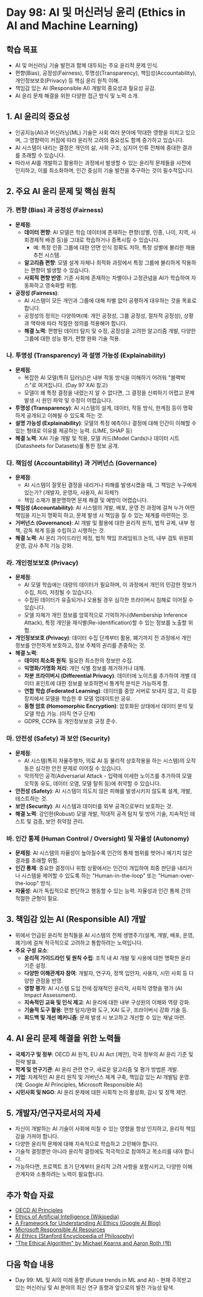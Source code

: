 # Day 98: AI 및 머신러닝 윤리 (Ethics in AI and Machine Learning)

## 학습 목표
- AI 및 머신러닝 기술 발전과 함께 대두되는 주요 윤리적 문제 인식.
- 편향(Bias), 공정성(Fairness), 투명성(Transparency), 책임성(Accountability), 개인정보보호(Privacy) 등 핵심 윤리 원칙 이해.
- 책임감 있는 AI (Responsible AI) 개발의 중요성과 필요성 공감.
- AI 윤리 문제 해결을 위한 다양한 접근 방식 및 노력 소개.

## 1. AI 윤리의 중요성
- 인공지능(AI)과 머신러닝(ML) 기술은 사회 여러 분야에 막대한 영향을 미치고 있으며, 그 영향력이 커짐에 따라 윤리적 고려의 중요성도 함께 증가하고 있습니다.
- AI 시스템이 내리는 결정은 개인의 삶, 사회 구조, 심지어 인류 전체에 중대한 결과를 초래할 수 있습니다.
- 따라서 AI를 개발하고 활용하는 과정에서 발생할 수 있는 윤리적 문제들을 사전에 인지하고, 이를 최소화하며, 인간 중심의 기술 발전을 추구하는 것이 필수적입니다.

## 2. 주요 AI 윤리 문제 및 핵심 원칙

### 가. 편향 (Bias) 과 공정성 (Fairness)
- **문제점**:
    - **데이터 편향**: AI 모델은 학습 데이터에 존재하는 편향(성별, 인종, 나이, 지역, 사회경제적 배경 등)을 그대로 학습하거나 증폭시킬 수 있습니다.
        - 예: 특정 인종 그룹에 대한 안면 인식 정확도 저하, 특정 성별에 불리한 채용 추천 시스템.
    - **알고리즘 편향**: 모델 설계 자체나 최적화 과정에서 특정 그룹에 불리하게 작용하는 편향이 발생할 수 있습니다.
    - **사회적 편향 반영**: 기존 사회에 존재하는 차별이나 고정관념을 AI가 학습하여 자동화하고 영속화할 위험.
- **공정성 (Fairness)**:
    - AI 시스템이 모든 개인과 그룹에 대해 차별 없이 공평하게 대우하는 것을 목표로 합니다.
    - 공정성의 정의는 다양하며(예: 개인 공정성, 그룹 공정성, 절차적 공정성), 상황과 맥락에 따라 적절한 정의를 적용해야 합니다.
    - **해결 노력**: 편향된 데이터 탐지 및 수정, 공정성을 고려한 알고리즘 개발, 다양한 그룹에 대한 성능 평가, 편향 완화 기술 적용.

### 나. 투명성 (Transparency) 과 설명 가능성 (Explainability)
- **문제점**:
    - 복잡한 AI 모델(특히 딥러닝)은 내부 작동 방식을 이해하기 어려워 "블랙박스"로 여겨집니다. (Day 97 XAI 참고)
    - 모델이 왜 특정 결정을 내렸는지 알 수 없다면, 그 결정을 신뢰하기 어렵고 문제 발생 시 원인 파악 및 수정이 어렵습니다.
- **투명성 (Transparency)**: AI 시스템의 설계, 데이터, 작동 방식, 한계점 등이 명확하게 공개되고 이해될 수 있도록 하는 것.
- **설명 가능성 (Explainability)**: 모델의 특정 예측이나 결정에 대해 인간이 이해할 수 있는 형태로 이유를 제공하는 능력. (LIME, SHAP 등)
- **해결 노력**: XAI 기술 개발 및 적용, 모델 카드(Model Cards)나 데이터 시트(Datasheets for Datasets)를 통한 정보 공개.

### 다. 책임성 (Accountability) 과 거버넌스 (Governance)
- **문제점**:
    - AI 시스템이 잘못된 결정을 내리거나 피해를 발생시켰을 때, 그 책임은 누구에게 있는가? (개발자, 운영자, 사용자, AI 자체?)
    - 책임 소재가 불분명하면 문제 해결 및 예방이 어렵습니다.
- **책임성 (Accountability)**: AI 시스템의 개발, 배포, 운영 전 과정에 걸쳐 누가 어떤 책임을 지는지 명확히 하고, 문제 발생 시 책임을 질 수 있는 체계를 마련하는 것.
- **거버넌스 (Governance)**: AI 개발 및 활용에 대한 윤리적 원칙, 법적 규제, 내부 정책, 감독 체계 등을 수립하고 시행하는 것.
- **해결 노력**: AI 윤리 가이드라인 제정, 법적 책임 프레임워크 논의, 내부 검토 위원회 운영, 감사 추적 기능 강화.

### 라. 개인정보보호 (Privacy)
- **문제점**:
    - AI 모델 학습에는 대량의 데이터가 필요하며, 이 과정에서 개인의 민감한 정보가 수집, 처리, 저장될 수 있습니다.
    - 수집된 데이터가 유출되거나 오용될 경우 심각한 프라이버시 침해로 이어질 수 있습니다.
    - 모델 자체가 개인 정보를 암묵적으로 기억하거나(Membership Inference Attack), 특정 개인을 재식별(Re-identification)할 수 있는 정보를 노출할 위험.
- **개인정보보호 (Privacy)**: 데이터 수집 단계부터 활용, 폐기까지 전 과정에서 개인 정보를 안전하게 보호하고, 정보 주체의 권리를 존중하는 것.
- **해결 노력**:
    - **데이터 최소화 원칙**: 필요한 최소한의 정보만 수집.
    - **익명화/가명화 처리**: 개인 식별 정보를 제거하거나 대체.
    - **차분 프라이버시 (Differential Privacy)**: 데이터에 노이즈를 추가하여 개별 데이터 포인트에 대한 정보를 보호하면서 통계적 분석은 가능하게 함.
    - **연합 학습 (Federated Learning)**: 데이터를 중앙 서버로 보내지 않고, 각 로컬 장치에서 모델을 학습한 후 모델 업데이트만 공유.
    - **동형 암호 (Homomorphic Encryption)**: 암호화된 상태에서 데이터 분석 및 모델 학습 가능. (아직 연구 단계)
    - GDPR, CCPA 등 개인정보보호 규정 준수.

### 마. 안전성 (Safety) 과 보안 (Security)
- **문제점**:
    - AI 시스템(특히 자율주행차, 의료 AI 등 물리적 상호작용을 하는 시스템)의 오작동은 심각한 안전 문제로 이어질 수 있습니다.
    - 악의적인 공격(Adversarial Attack - 입력에 미세한 노이즈를 추가하여 모델 오작동 유도, 데이터 오염, 모델 탈취 등)에 취약할 수 있습니다.
- **안전성 (Safety)**: AI 시스템이 의도치 않은 피해를 발생시키지 않도록 설계, 개발, 테스트하는 것.
- **보안 (Security)**: AI 시스템과 데이터를 외부 공격으로부터 보호하는 것.
- **해결 노력**: 강인한(Robust) 모델 개발, 적대적 공격 탐지 및 방어 기술, 지속적인 테스트 및 검증, 보안 취약점 관리.

### 바. 인간 통제 (Human Control / Oversight) 및 자율성 (Autonomy)
- **문제점**: AI 시스템의 자율성이 높아질수록 인간의 통제 범위를 벗어나 예기치 않은 결과를 초래할 위험.
- **인간 통제**: 중요한 결정이나 위험 상황에서는 인간이 개입하여 최종 판단을 내리거나 시스템을 제어할 수 있도록 하는 "Human-in-the-loop" 또는 "Human-over-the-loop" 방식.
- **자율성**: AI가 독립적으로 판단하고 행동할 수 있는 능력. 자율성과 인간 통제 간의 적절한 균형이 필요.

## 3. 책임감 있는 AI (Responsible AI) 개발
- 위에서 언급된 윤리적 원칙들을 AI 시스템의 전체 생명주기(설계, 개발, 배포, 운영, 폐기)에 걸쳐 적극적으로 고려하고 통합하려는 노력입니다.
- **주요 구성 요소**:
    - **윤리적 가이드라인 및 원칙 수립**: 조직 내 AI 개발 및 사용에 대한 명확한 윤리 기준 설정.
    - **다양한 이해관계자 참여**: 개발자, 연구자, 정책 입안자, 사용자, 시민 사회 등 다양한 관점을 반영.
    - **영향 평가**: AI 시스템 도입 전에 잠재적인 윤리적, 사회적 영향을 평가 (AI Impact Assessment).
    - **지속적인 교육 및 인식 제고**: AI 윤리에 대한 내부 구성원의 이해와 역량 강화.
    - **기술적 도구 활용**: 편향 탐지/완화 도구, XAI 도구, 프라이버시 강화 기술 등.
    - **피드백 및 개선 메커니즘**: 문제 발생 시 보고하고 개선할 수 있는 채널 마련.

## 4. AI 윤리 문제 해결을 위한 노력들
- **국제기구 및 정부**: OECD AI 원칙, EU AI Act (제안), 각국 정부의 AI 윤리 기준 및 전략 발표.
- **학계 및 연구기관**: AI 윤리 관련 연구, 새로운 알고리즘 및 평가 방법론 개발.
- **기업**: 자체적인 AI 윤리 원칙 및 거버넌스 체계 구축, 책임감 있는 AI 개발팀 운영. (예: Google AI Principles, Microsoft Responsible AI)
- **시민사회 및 NGO**: AI 윤리 문제에 대한 사회적 논의 활성화, 감시 및 정책 제언.

## 5. 개발자/연구자로서의 자세
- 자신이 개발하는 AI 기술이 사회에 미칠 수 있는 영향을 항상 인지하고, 윤리적 책임감을 가져야 합니다.
- 다양한 윤리적 문제에 대해 지속적으로 학습하고 고민해야 합니다.
- 기술적 결정뿐만 아니라 윤리적 결정에도 적극적으로 참여하고 목소리를 내야 합니다.
- 가능하다면, 프로젝트 초기 단계부터 윤리적 고려 사항을 포함시키고, 다양한 이해관계자와 소통하려는 노력이 필요합니다.

## 추가 학습 자료
- [OECD AI Principles](https://oecd.ai/en/ai-principles)
- [Ethics of Artificial Intelligence (Wikipedia)](https://en.wikipedia.org/wiki/Ethics_of_artificial_intelligence)
- [A Framework for Understanding AI Ethics (Google AI Blog)](https://ai.googleblog.com/2019/01/a-framework-for-understanding-ai.html)
- [Microsoft Responsible AI Resources](https://www.microsoft.com/en-us/ai/responsible-ai-resources)
- [AI Ethics (Stanford Encyclopedia of Philosophy)](https://plato.stanford.edu/entries/ethics-ai/)
- ["The Ethical Algorithm" by Michael Kearns and Aaron Roth (책)](https://www.theethicalalgorithm.com/)

## 다음 학습 내용
- Day 99: ML 및 AI의 미래 동향 (Future trends in ML and AI) - 현재 주목받고 있는 머신러닝 및 AI 분야의 최신 연구 동향과 앞으로의 발전 가능성 탐색.
